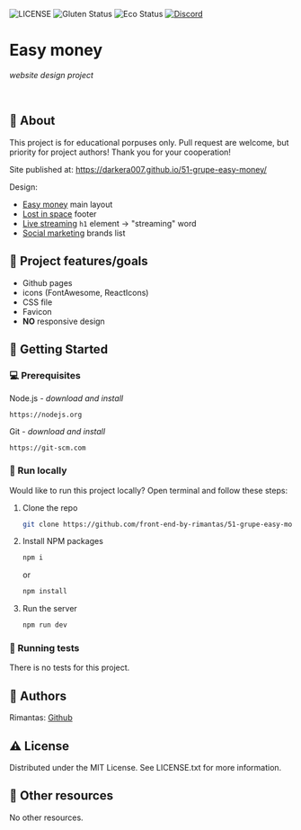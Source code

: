 ![LICENSE](https://img.shields.io/badge/license-MIT-blue.svg?style=flat-square)
![Gluten Status](https://img.shields.io/badge/Gluten-Free-green.svg)
![Eco Status](https://img.shields.io/badge/ECO-Friendly-green.svg)
[![Discord](https://discord.com/api/guilds/571393319201144843/widget.png)](https://discord.gg/dRwW4rw)

# Easy money

_website design project_

<br>

## 🌟 About

This project is for educational porpuses only. Pull request are welcome, but priority for project authors! Thank you for your cooperation!

Site published at: https://darkera007.github.io/51-grupe-easy-money/

Design:

-   [Easy money](https://dribbble.com/shots/14587898-Trade-Website?utm_source=pinterest&utm_campaign=pinterest_shot&utm_content=Trade+Website&utm_medium=Social_Share) main layout
-   [Lost in space](https://dribbble.com/shots/5964475-404-Lost-in-Space) footer
-   [Live streaming](https://dribbble.com/shots/16173757-Streaming-platform-design-concept) `h1` element -> "streaming" word
-   [Social marketing](https://dribbble.com/shots/15078471-Social-Media-Marketing-website) brands list

## 🎯 Project features/goals

-   Github pages
-   icons (FontAwesome, ReactIcons)
-   CSS file
-   Favicon
-   **NO** responsive design

## 🧰 Getting Started

### 💻 Prerequisites

Node.js - _download and install_

```
https://nodejs.org
```

Git - _download and install_

```
https://git-scm.com
```

### 🏃 Run locally

Would like to run this project locally? Open terminal and follow these steps:

1. Clone the repo
    ```sh
    git clone https://github.com/front-end-by-rimantas/51-grupe-easy-money.git
    ```
2. Install NPM packages
    ```sh
    npm i
    ```
    or
    ```sh
    npm install
    ```
3. Run the server
    ```sh
    npm run dev
    ```

### 🧪 Running tests

There is no tests for this project.

## 🎅 Authors

Rimantas: [Github](https://github.com/belauzas)

## ⚠️ License

Distributed under the MIT License. See LICENSE.txt for more information.

## 🔗 Other resources

No other resources.
